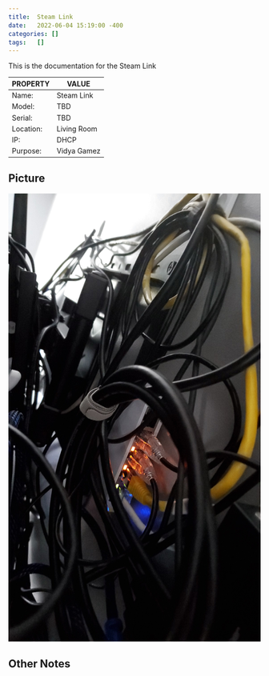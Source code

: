```yaml
---
title:  Steam Link
date:   2022-06-04 15:19:00 -400
categories: []
tags:   []
---
```


This is the documentation for the Steam Link

| PROPERTY  | VALUE       |
| --------- | ----------- |
| Name:     | Steam Link  |
| Model:    | TBD         |
| Serial:   | TBD         |
| Location: | Living Room |
| IP:       | DHCP        |
| Purpose:  | Vidya Gamez |

## Picture

![steam link](/assets/living_room_SW.jpg)

## Other Notes
